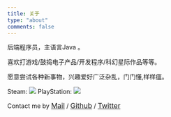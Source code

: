 ```yaml
---
title: 关于
type: "about"
comments: false
---
```


后端程序员，主语言Java 。

喜欢打游戏/鼓捣电子产品/开发程序/科幻星际作品等等。

愿意尝试各种新事物，兴趣爱好广泛杂乱，门门懂,样样瘟。

<div style="max-width: 100%;">
Steam:
<a href="https://www.exophase.com/steam/user/morro28/"><img src="https://card.exophase.com/1/1405899.png" style="max-width: 100%;"></a>
PlayStation:
<a href="https://www.exophase.com/psn/user/guaguaer/"><img src="https://card.exophase.com/1/1405886.png" style="max-width: 100%;"></a>
</div>

Contact me by <a style="font-size: medium;" href="mailto:zguishen@foxmail.com">Mail</a> / <a style="font-size: medium;" href="https://github.com/zgshen">Github</a> / <a style="font-size: medium;" href="https://twitter.com/gangan262">Twitter</a>
